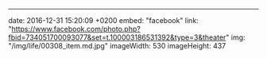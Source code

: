 ---
date: 2016-12-31 15:20:09 +0200
embed: "facebook"
link: "https://www.facebook.com/photo.php?fbid=734051700093077&set=t.100003186531392&type=3&theater"
img: "/img/life/00308_item.md.jpg"
imageWidth: 530
imageHeight: 437
